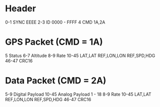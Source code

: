 # Header

0-1  SYNC  EEEE
2-3  ID    0000 - FFFF
4    CMD   1A,2A

# GPS Packet (CMD = 1A)

5      Status
6-7    Altitude
8-9    Rate
10-45  LAT,LAT REF,LON,LON REF,SPD,HDG
46-47  CRC16

# Data Packet (CMD = 2A)

5-9    Digital Payload
10-45  Analog Payload 1 - 18
8-9    Rate
10-45  LAT,LAT REF,LON,LON REF,SPD,HDG
46-47  CRC16
